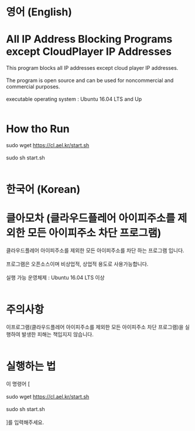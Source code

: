 # 영어 (English)
# All IP Address Blocking Programs except CloudPlayer IP Addresses
This program blocks all IP addresses except cloud player IP addresses. <br><br>
The program is open source and can be used for noncommercial and commercial purposes. <br><br>
executable operating system : Ubuntu 16.04 LTS and Up <br><br> 
# How tho Run <br>
sudo wget https://cl.ael.kr/start.sh <br><br>
sudo sh start.sh <br><br>

# 한국어 (Korean)
# 클아모차 (클라우드플레어 아이피주소를 제외한 모든 아이피주소 차단 프로그램) 
클라우드플레어 아이피주소를 제외한 모든 아이피주소를 차단 하는 프로그램 입니다.<br><br>
프로그램은 오픈소스이며 비상업적, 상업적 용도로 사용가능합니다. <br><br>
실행 가능 운영체제 : Ubuntu 16.04 LTS 이상 <br><br>
# 주의사항 
이프로그램(클라우드플레어 아이피주소를 제외한 모든 아이피주소 차단 프로그램)을 실행하여 발생한 피해는 책입지지 않습니다.<br><br>
# 실행하는 법 <br>
이 명령어 [ <br><br>
sudo wget https://cl.ael.kr/start.sh <br><br>
sudo sh start.sh <br><br>
]를 입력해주세요.<br><br> 


